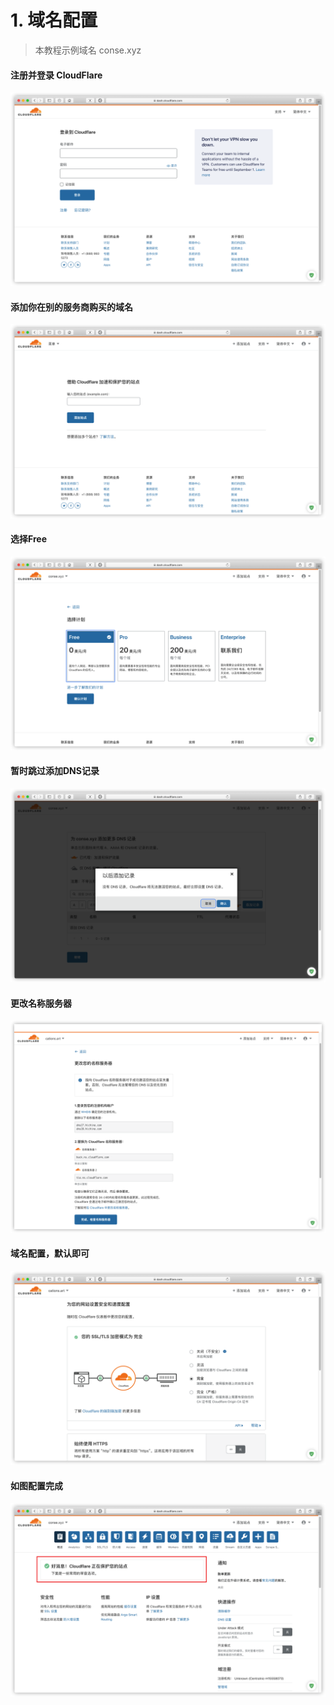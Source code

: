 # 1. 域名配置

> 本教程示例域名 conse.xyz

#### 注册并登录 CloudFlare

![](../.gitbook/assets/2020-05-17-18-18-14.png)

#### 添加你在别的服务商购买的域名

![](../.gitbook/assets/2020-05-17-18-19-31.png)

#### 选择Free

![](../.gitbook/assets/2020-05-17-18-20-15.png)

#### 暂时跳过添加DNS记录

![](../.gitbook/assets/2020-05-17-18-20-57.png)

#### 更改名称服务器

![](../.gitbook/assets/2020-05-17-18-39-31.png)

#### 域名配置，默认即可

![](../.gitbook/assets/2020-05-17-18-47-45.png)

#### 如图配置完成

![](../.gitbook/assets/2020-05-17-18-51-36.png)
